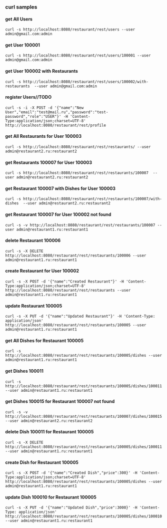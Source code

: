 ### curl samples 

#### get All Users
`curl -s http://localhost:8080/restaurant/rest/users --user admin@gmail.com:admin`

#### get User 100001
`curl -s http://localhost:8080/restaurant/rest/users/100001 --user admin@gmail.com:admin`

#### get User 100002 with Restaurants
`curl -s http://localhost:8080/restaurant/rest/users/100002/with-restaurants  --user admin@gmail.com:admin`

#### register Users//TODO
`curl -s -i -X POST -d '{"name":"New User","email":"test@mail.ru","password":"test-password","role":"USER"}' -H 'Content-Type:application/json;charset=UTF-8' http://localhost:8080/restaurant/rest/profile`


#### get All Restaurants for User 100003
`curl -s http://localhost:8080/restaurant/rest/restaurants/ --user admin@restaurant2.ru:restaurant2`

#### get Restaurants 100007 for User 100003
`curl -s http://localhost:8080/restaurant/rest/restaurants/100007  --user admin@restaurant2.ru:restaurant2`

#### get Restaurant 100007 with Dishes for User 100003
`curl -s http://localhost:8080/restaurant/rest/restaurants/100007/with-dishes  --user admin@restaurant2.ru:restaurant2`

#### get Restaurant 100007 for User 100002 not found
`curl -s -v http://localhost:8080/restaurant/rest/restaurants/100007 --user admin@restaurant1.ru:restaurant1`

#### delete Restaurant 100006
`curl -s -X DELETE http://localhost:8080/restaurant/rest/restaurants/100006 --user admin@restaurant1.ru:restaurant1`

#### create Restaurant for User 100002
`curl -s -X POST -d '{"name":"Created Restaurant"}' -H 'Content-Type:application/json;charset=UTF-8' http://localhost:8080/restaurant/rest/restaurants --user admin@restaurant1.ru:restaurant1`

#### update Restaurant 100005
`curl -s -X PUT -d '{"name":"Updated Restaurant"}' -H 'Content-Type: application/json' http://localhost:8080/restaurant/rest/restaurants/100005 --user admin@restaurant1.ru:restaurant1`

#### get All Dishes for Restaurant 100005
`curl -s http://localhost:8080/restaurant/rest/restaurants/100005/dishes --user admin@restaurant1.ru:restaurant1`

#### get Dishes 100011
`curl -s http://localhost:8080/restaurant/rest/restaurants/100005/dishes/100011  --user admin@restaurant1.ru:restaurant1`

#### get Dishes 100015 for Restaurant 100007 not found
`curl -s -v http://localhost:8080/restaurant/rest/restaurants/100007/dishes/100015 --user admin@restaurant2.ru:restaurant2`

#### delete Dish 100011 for Restaurant 100005
`curl -s -X DELETE http://localhost:8080/restaurant/rest/restaurants/100005/dishes/100011 --user admin@restaurant1.ru:restaurant1`

#### create Dish for Restaurant 100005
`curl -s -X POST -d '{"name":"Created Dish","price":300}' -H 'Content-Type:application/json;charset=UTF-8' http://localhost:8080/restaurant/rest/restaurants/100005/dishes --user admin@restaurant1.ru:restaurant1`

#### update Dish 100010 for Restaurant 100005
`curl -s -X PUT -d '{"name":"Updated Dish","price":3000}' -H 'Content-Type: application/json' http://localhost:8080/restaurant/rest/restaurants/100005/dishes/100010 --user admin@restaurant1.ru:restaurant1`

